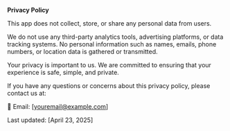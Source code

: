 **Privacy Policy**

This app does not collect, store, or share any personal data from users.

We do not use any third-party analytics tools, advertising platforms, or data tracking systems. No personal information such as names, emails, phone numbers, or location data is gathered or transmitted.

Your privacy is important to us. We are committed to ensuring that your experience is safe, simple, and private.

If you have any questions or concerns about this privacy policy, please contact us at:

📧 Email: [youremail@example.com]

Last updated: [April 23, 2025]
